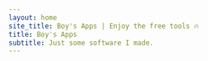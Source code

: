 ```yaml
---
layout: home
site_title: Boy's Apps | Enjoy the free tools 🔥
title: Boy's Apps
subtitle: Just some software I made.
---
```

